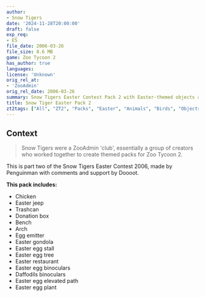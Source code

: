 ```yaml
---
author:
- Snow Tigers
date: '2024-11-28T20:00:00'
draft: false
exp_req:
- ES
file_date: 2006-03-26
file_size: 8.6 MB
game: Zoo Tycoon 2
has_author: true
languages:
license: 'Unknown'
orig_rel_at:
- 'ZooAdmin'
orig_rel_date: 2006-03-26
summary: Snow Tigers Easter Contest Pack 2 with Easter-themed objects and animals.
title: Snow Tiger Easter Pack 2
zt2tags: ["All", "ZT2", "Packs", "Easter", "Animals", "Birds", "Objects", "Paths", "Fences", "Benches", "Holidays", "Zootilities", "Theme Packs", "Tour Objects", "Scenery", "Foliage", "Trashcans", "Donation Boxes", "Arches", "Buildings", "Elevated Paths", "Binoculars", "Shelters"]
---
```

## Context

> Snow Tigers were a ZooAdmin 'club', essentially a group of creators who worked together to create themed packs for Zoo Tycoon 2.

This is part two of the Snow Tigers Easter Contest 2006, made by Penguinman with comments and support by Doooot.  

**This pack includes:**  
- Chicken  
- Easter jeep  
- Trashcan  
- Donation box  
- Bench  
- Arch  
- Egg emitter  
- Easter gondola  
- Easter egg stall  
- Easter egg tree  
- Easter restaurant  
- Easter egg binoculars  
- Daffodils binoculars  
- Easter egg elevated path  
- Easter egg plant  

